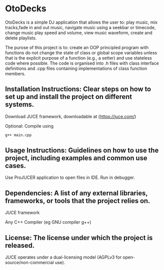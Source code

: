 # OtoDecks 

OtoDecks is a simple DJ application that allows the user to: play music, mix tracks,fade in and out music, navigate music using a seekbar or timecode, change music play speed and volume, view music waveform, create and delete playlists.

The purose of this project is to: create an OOP principled program with functions do not change the state of class or global scope variables unless that is the explicit purpose of a function (e.g., a setter) and use stateless code where possible. The code is organised into .h files with class interface definitions and .cpp files containing implementations of class function members.

## Installation Instructions: Clear steps on how to set up and install the project on different systems. 

Download JUCE framework, downloadable at (https://juce.com/)

Optional: Compile using
```bash
g++ main.cpp
```

## Usage Instructions: Guidelines on how to use the project, including examples and common use cases. 

Use ProJUCER application to open files in IDE. Run in debugger.  

## Dependencies: A list of any external libraries, frameworks, or tools that the project relies on. 

JUCE framework

Any C++ Compiler (eg GNU compiler g++) 

## License: The license under which the project is released. 

JUCE operates under a dual-licensing model (AGPLv3 for open-source/non-commercial use).
